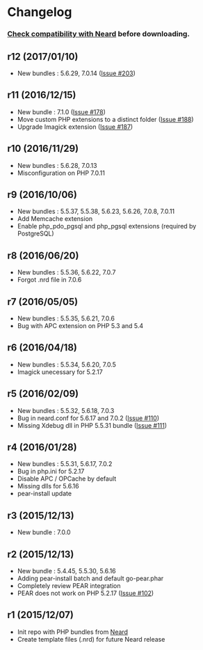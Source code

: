 # Changelog

### [Check compatibility with Neard](https://github.com/crazy-max/neard/wiki/binPHP#latest) before downloading.

## r12 (2017/01/10)

* New bundles : 5.6.29, 7.0.14 ([Issue #203](https://github.com/crazy-max/neard/issues/203))

## r11 (2016/12/15)

* New bundle : 7.1.0 ([Issue #178](https://github.com/crazy-max/neard/issues/178))
* Move custom PHP extensions to a distinct folder ([Issue #188](https://github.com/crazy-max/neard/issues/188))
* Upgrade Imagick extension ([Issue #187](https://github.com/crazy-max/neard/issues/187))

## r10 (2016/11/29)

* New bundles : 5.6.28, 7.0.13
* Misconfiguration on PHP 7.0.11

## r9 (2016/10/06)

* New bundles : 5.5.37, 5.5.38, 5.6.23, 5.6.26, 7.0.8, 7.0.11
* Add Memcache extension
* Enable php_pdo_pgsql and php_pgsql extensions (required by PostgreSQL)

## r8 (2016/06/20)

* New bundles : 5.5.36, 5.6.22, 7.0.7
* Forgot .nrd file in 7.0.6

## r7 (2016/05/05)

* New bundles : 5.5.35, 5.6.21, 7.0.6
* Bug with APC extension on PHP 5.3 and 5.4

## r6 (2016/04/18)

* New bundles : 5.5.34, 5.6.20, 7.0.5
* Imagick unecessary for 5.2.17

## r5 (2016/02/09)

* New bundles : 5.5.32, 5.6.18, 7.0.3
* Bug in neard.conf for 5.6.17 and 7.0.2 ([Issue #110](https://github.com/crazy-max/neard/issues/110))
* Missing Xdebug dll in PHP 5.5.31 bundle ([Issue #111](https://github.com/crazy-max/neard/issues/111))

## r4 (2016/01/28)

* New bundles : 5.5.31, 5.6.17, 7.0.2
* Bug in php.ini for 5.2.17
* Disable APC / OPCache by default
* Missing dlls for 5.6.16
* pear-install update

## r3 (2015/12/13)

* New bundle : 7.0.0

## r2 (2015/12/13)

* New bundle : 5.4.45, 5.5.30, 5.6.16
* Adding pear-install batch and default go-pear.phar
* Completely review PEAR integration
* PEAR does not work on PHP 5.2.17 ([Issue #102](https://github.com/crazy-max/neard/issues/102))

## r1 (2015/12/07)

* Init repo with PHP bundles from [Neard](https://github.com/crazy-max/neard)
* Create template files (.nrd) for future Neard release
